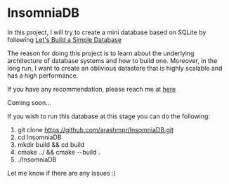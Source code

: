 # InsomniaDB 

In this project, I will try to create a mini database based on SQLite by following [Let's Build a Simple Database](https://cstack.github.io/db_tutorial/)

The reason for doing this project is to learn about the underlying architecture of database systems and how to build one. Moreover, in the long run, I want to create an oblivious datastore that is highly scalable and has a high performance.

If you have any recommendation, please reach me at [here](arashmdp@gmail.com)

Coming soon...

If you wish to run this database at this stage you can do the following:
1. git clone https://github.com/arashmpr/InsomniaDB.git
2. cd InsomniaDB
3. mkdir build && cd build
4. cmake ../ && cmake --build .
5. ./InsomniaDB

Let me know if there are any issues :)
